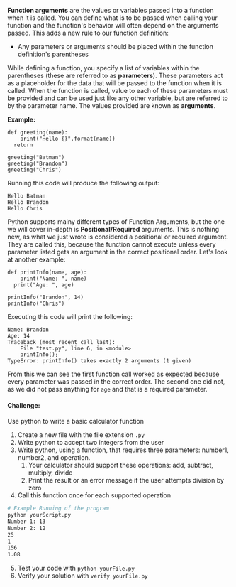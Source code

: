**Function arguments** are the values or variables passed into a function when it is called. You can define what is to be passed when calling your function and the function's behavior will often depend on the arguments passed. This adds a new rule to our function definition:
-  Any parameters or arguments should be placed within the function definition's parentheses

While defining a function, you specify a list of variables within the parentheses (these are referred to as **parameters**). These parameters act as a placeholder for the data that will be passed to the function when it is called. When the function is called, value to each of these parameters must be provided and can be used just like any other variable, but are referred to by the parameter name. The values provided are known as **arguments**. 

**Example:**
```
def greeting(name):
	print("Hello {}".format(name))
  return
  
greeting("Batman")
greeting("Brandon")
greeting("Chris")
```
Running this code will produce the following output:
```
Hello Batman
Hello Brandon
Hello Chris
```

Python supports mainy different types of Function Arguments, but the one we will cover in-depth is **Positional/Required** arguments. This is nothing new, as what we just wrote is considered a positional or required argument. They are called this, because the function cannot execute unless every parameter listed gets an argument in the correct positional order. Let's look at another example:
```
def printInfo(name, age):
	print("Name: ", name)
  print("Age: ", age)
  
printInfo("Brandon", 14)
printInfo("Chris")
```
Executing this code will print the following:
```
Name: Brandon
Age: 14
Traceback (most recent call last):
	File "test.py", line 6, in <module>
  	printInfo();
TypeError: printInfo() takes exactly 2 arguments (1 given)
```
From this we can see the first function call worked as expected because every parameter was passed in the correct order. The second one did not, as we did not pass anything for `age` and that is a required parameter.


#### Challenge:
Use python to write a basic calculator function

1. Create a new file with the file extension `.py`
2. Write python to accept two integers from the user
3. Write python, using a function, that requires three parameters: number1, number2, and operation. 
   1. Your calculator should support these operations: add, subtract, multiply, divide
   2. Print the result or an error message if the user attempts division by zero
4. Call this function once for each supported operation

```bash
# Example Running of the program
python yourScript.py
Number 1: 13
Number 2: 12
25
1
156
1.08
```
5. Test your code with `python yourFile.py`
6. Verify your solution with `verify yourFile.py`